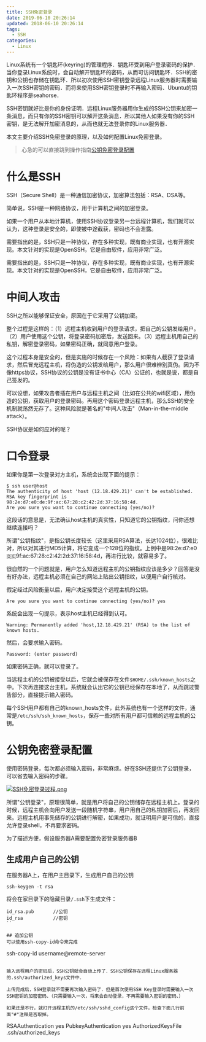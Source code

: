 ```yaml
---
title: SSH免密登录
date: 2019-06-10 20:26:14
updated: 2018-06-10 20:26:14
tags:
  - SSH
categories: 
  - Linux
---
```


Linux系统有一个钥匙环(keyring)的管理程序．钥匙环受到用户登录密码的保护．当你登录Linux系统时，会自动解开钥匙环的密码，从而可访问钥匙环．SSH的密钥和公钥也存储在钥匙环．所以初次使用SSH密钥登录远程Linux服务器时需要输入一次SSH密钥的密码．而将来使用SSH密钥登录时不再输入密码．Ubuntu的钥匙环程序是seahorse．

SSH密钥就好比是你的身份证明．远程Linux服务器用你生成的SSH公钥来加密一条消息，而只有你的SSH密钥可以解开这条消息．所以其他人如果没有你的SSH密钥，是无法解开加密消息的，从而也就无法登录你的Linux服务器．

本文主要介绍SSH免密登录的原理，以及如何配置Linux免密登录。

<!-- more -->

> 心急的可以直接跳到操作指南[公钥免密登录配置](#公钥免密登录配置)

# 什么是SSH

SSH（Secure Shell）是一种通信加密协议，加密算法包括：RSA、DSA等。

简单说，SSH是一种网络协议，用于计算机之间的加密登录。

如果一个用户从本地计算机，使用SSH协议登录另一台远程计算机，我们就可以认为，这种登录是安全的，即使被中途截获，密码也不会泄露。

需要指出的是，SSH只是一种协议，存在多种实现，既有商业实现，也有开源实现。本文针对的实现是OpenSSH，它是自由软件，应用非常广泛。

需要指出的是，SSH只是一种协议，存在多种实现，既有商业实现，也有开源实现。本文针对的实现是OpenSSH，它是自由软件，应用非常广泛。

# 中间人攻击
SSH之所以能够保证安全，原因在于它采用了公钥加密。

整个过程是这样的：（1）远程主机收到用户的登录请求，把自己的公钥发给用户。（2）用户使用这个公钥，将登录密码加密后，发送回来。（3）远程主机用自己的私钥，解密登录密码，如果密码正确，就同意用户登录。

这个过程本身是安全的，但是实施的时候存在一个风险：如果有人截获了登录请求，然后冒充远程主机，将伪造的公钥发给用户，那么用户很难辨别真伪。因为不像https协议，SSH协议的公钥是没有证书中心（CA）公证的，也就是说，都是自己签发的。

可以设想，如果攻击者插在用户与远程主机之间（比如在公共的wifi区域），用伪造的公钥，获取用户的登录密码。再用这个密码登录远程主机，那么SSH的安全机制就荡然无存了。这种风险就是著名的"中间人攻击"（Man-in-the-middle attack）。

SSH协议是如何应对的呢？

# 口令登录

如果你是第一次登录对方主机，系统会出现下面的提示：
```
$ ssh user@host
The authenticity of host 'host (12.18.429.21)' can't be established.
RSA key fingerprint is 98:2e:d7:e0:de:9f:ac:67:28:c2:42:2d:37:16:58:4d.
Are you sure you want to continue connecting (yes/no)?
```

这段话的意思是，无法确认host主机的真实性，只知道它的公钥指纹，问你还想继续连接吗？

所谓"公钥指纹"，是指公钥长度较长（这里采用RSA算法，长达1024位），很难比对，所以对其进行MD5计算，将它变成一个128位的指纹。上例中是98:2e:d7:e0:de:9f:ac:67:28:c2:42:2d:37:16:58:4d，再进行比较，就容易多了。

很自然的一个问题就是，用户怎么知道远程主机的公钥指纹应该是多少？回答是没有好办法，远程主机必须在自己的网站上贴出公钥指纹，以便用户自行核对。

假定经过风险衡量以后，用户决定接受这个远程主机的公钥。

```
Are you sure you want to continue connecting (yes/no)? yes
```

系统会出现一句提示，表示host主机已经得到认可。
```
Warning: Permanently added 'host,12.18.429.21' (RSA) to the list of known hosts.
```

然后，会要求输入密码。
```
Password: (enter password)
```

如果密码正确，就可以登录了。

当远程主机的公钥被接受以后，它就会被保存在文件`$HOME/.ssh/known_hosts`之中。下次再连接这台主机，系统就会认出它的公钥已经保存在本地了，从而跳过警告部分，直接提示输入密码。

每个SSH用户都有自己的known_hosts文件，此外系统也有一个这样的文件，通常是`/etc/ssh/ssh_known_hosts`，保存一些对所有用户都可信赖的远程主机的公钥。

# 公钥免密登录配置

使用密码登录，每次都必须输入密码，非常麻烦。好在SSH还提供了公钥登录，可以省去输入密码的步骤。

[![SSH免密登录过程.png](https://pic.winsky.wang/images/2019/06/12/20171214163915177.png)](https://pic.winsky.wang/image/NfAE)

所谓"公钥登录"，原理很简单，就是用户将自己的公钥储存在远程主机上。登录的时候，远程主机会向用户发送一段随机字符串，用户用自己的私钥加密后，再发回来。远程主机用事先储存的公钥进行解密，如果成功，就证明用户是可信的，直接允许登录shell，不再要求密码。

为了描述方便，假设服务器A需要配置免密登录服务器B

## 生成用户自己的公钥
在服务器A上，在用户主目录下，生成用户自己的公钥
```
ssh-keygen -t rsa
```

将会在家目录下的隐藏目录`/.ssh`下生成文件：
```
id_rsa.pub       //公钥   
id_rsa           //密钥
``

## 追加公钥
可以使用ssh-copy-id命令来完成

```
ssh-copy-id username@remote-server
```

输入远程用户的密码后，SSH公钥就会自动上传了．SSH公钥保存在远程Linux服务器的.ssh/authorized_keys文件中．

上传完成后，SSH登录就不需要再次输入密码了．但是首次使用SSH Key登录时需要输入一次SSH密钥的加密密码．（只需要输入一次，将来会自动登录，不再需要输入密钥的密码．）

如果还是不行，就打开远程主机的/etc/ssh/sshd_config这个文件，检查下面几行前面"#"注释是否取掉。
```
RSAAuthentication yes
PubkeyAuthentication yes
AuthorizedKeysFile .ssh/authorized_keys
```

